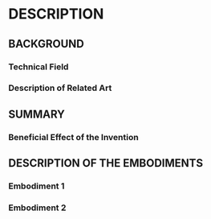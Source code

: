 # DESCRIPTION

## BACKGROUND

### Technical Field

### Description of Related Art

## SUMMARY

### Beneficial Effect of the Invention

## DESCRIPTION OF THE EMBODIMENTS

### Embodiment 1

### Embodiment 2

